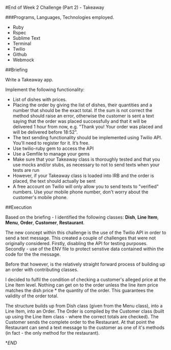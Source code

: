 #End of Week 2 Challenge (Part 2) - Takeaway
   
###Programs, Languages, Technologies employed.  

+ Ruby
+ Rspec
+ Sublime Text
+ Terminal
+ Twilio
+ Github
+ Webmock

    
##Briefing
   
Write a Takeaway app.  
   
Implement the following functionality:
+ List of dishes with prices.   
+ Placing the order by giving the list of dishes, their quantities and a number that should be the exact total. If the sum is not correct the method should raise an error, otherwise the customer is sent a text saying that the order was placed successfully and that it will be delivered 1 hour from now, e.g. "Thank you! Your order was placed and will be delivered before 18:52".
+ The text sending functionality should be implemented using Twilio API. You'll need to register for it. It’s free.
+ Use twilio-ruby gem to access the API
+ Use a Gemfile to manage your gems
+ Make sure that your Takeaway class is thoroughly tested and that you use mocks and/or stubs, as necessary to not to send texts when your tests are run
+ However, if your Takeaway class is loaded into IRB and the order is placed, the text should actually be sent
+ A free account on Twilio will only allow you to send texts to "verified" numbers. Use your mobile phone number, don't worry about the customer's mobile phone.
    

##Execution
   
Based on the briefing - I identified the following classes: **Dish**, **Line Item**, **Menu**, **Order**, **Customer**, **Restaurant**. 

The new concept within this challenge is the use of the Twilio API in order to send a text message. This created a couple of challenges that were not originally considered. Firstly, disabling the API for testing purposes. Secondly - use of the ENV file to protect senstive data contained within the code for the the message. 

Before that however, is the relatively straight forward process of building up an order with contributing classes. 

I decided to fulfil the condition of checking a customer's alleged price at the Line Item level. Nothing can get on to the order unless the line item price matches the dish price * the quantity of the order. This guarantees the validity of the order total. 

The structure builds up from Dish class (given from the Menu class), into a Line Item, into an Order. The Order is compiled by the Customer class (built up using the Line Item class - where the correct totals are checked). The Customer sends the complete order to the Restaurant. At that point the Restaurant can send a text message to the customer as one of it's methods (in fact - the only method for the restaurant).


**END*


